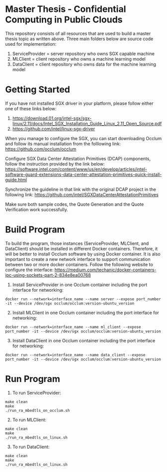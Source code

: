 # Master Thesis - Confidential Computing in Public Clouds

This repository consists of all resources that are used to build a master thesis topic as written above. Three main folders below are source code used for implementation:
1. ServiceProvider = server repository who owns SGX capable machine
2. MLClient = client repository who owns a machine learning model
3. DataClient = client repository who owns data for the machine learning model

# Getting Started

If you have not installed SGX driver in your platform, please follow either one of these links below:
1. https://download.01.org/intel-sgx/sgx-linux/2.11/docs/Intel_SGX_Installation_Guide_Linux_2.11_Open_Source.pdf
2. https://github.com/intel/linux-sgx-driver

When you manage to configure the SGX, you can start downloading Occlum and follow its manual installation from the folllowing link:
https://github.com/occlum/occlum

Configure SGX Data Center Attestation Primitives (DCAP) components, follow the instruction provided by the link below:
https://software.intel.com/content/www/us/en/develop/articles/intel-software-guard-extensions-data-center-attestation-primitives-quick-install-guide.html

Synchronize the guideline in that link with the original DCAP project in the following link:
https://github.com/intel/SGXDataCenterAttestationPrimitives

Make sure both sample codes, the Quote Generation and the Quote Verification work successfully. 

# Build Program

To build the program, those instances (ServiceProvider, MLClient, and DataClient) should be installed in different Docker containers. Therefore, it will be better to install Occlum software by using Docker container. It is also important to create a new network interface to support communication between two or more docker containers. Follow the following website to configure the interface:
https://medium.com/techanic/docker-containers-ipc-using-sockets-part-2-834e8ea00768

1. Install ServiceProvider in one Occlum container including the port interface for networking:
```
docker run --network=interface_name --name server --expose port_number -it --device /dev/sgx occlum/occlum:version-ubuntu_version
```
2. Install MLClient in one Occlum container including the port interface for networking:
```
docker run --network=interface_name --name ml_client --expose port_number -it --device /dev/sgx occlum/occlum:version-ubuntu_version
```
3. Install DataClient in one Occlum container including the port interface for networking:
```
docker run --network=interface_name --name data_client --expose port_number -it --device /dev/sgx occlum/occlum:version-ubuntu_version
```

# Run Program
1. To run ServiceProvider:
```
make clean
make
./run_ra_mbedtls_on_occlum.sh
```

2. To run MLClient:
```
make clean
make
./run_ra_mbedtls_on_linux.sh
```

3. To run DataClient:
```
make clean
make
./run_ra_mbedtls_on_linux.sh
```




